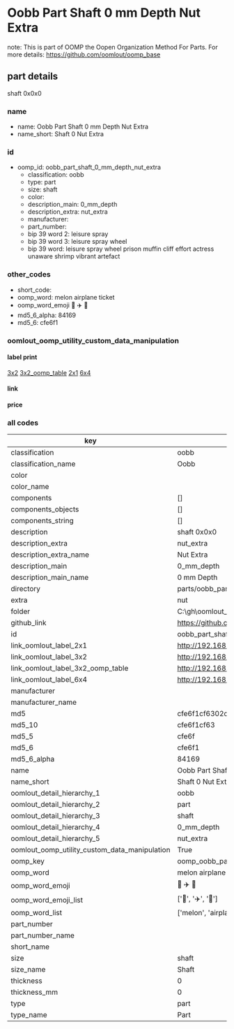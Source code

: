 # Oobb Part Shaft 0 mm Depth Nut Extra  

note: This is part of OOMP the Oopen Organization Method For Parts. For more details: https://github.com/oomlout/oomp_base

##  part details
  



shaft 0x0x0



### name
* name: Oobb Part Shaft 0 mm Depth Nut Extra
* name_short: Shaft 0 Nut Extra
### id
* oomp_id: oobb_part_shaft_0_mm_depth_nut_extra
  * classification: oobb
  * type: part
  * size: shaft
  * color: 
  * description_main: 0_mm_depth
  * description_extra: nut_extra
  * manufacturer: 
  * part_number: 
  * bip 39 word 2: leisure spray
  * bip 39 word 3: leisure spray wheel
  * bip 39 word: leisure spray wheel prison muffin cliff effort actress unaware shrimp vibrant artefact

### other_codes
* short_code: 
* oomp_word: melon airplane ticket
* oomp_word_emoji :melon: :airplane: :ticket:
* md5_6_alpha: 84169
* md5_6: cfe6f1






### oomlout_oomp_utility_custom_data_manipulation
#### label print
[3x2](http://192.168.1.245:1112/?label=oomp%2084169)
[3x2_oomp_table](http://192.168.1.108:1112/?label=oomp%2084169)
[2x1](http://192.168.1.242:1112/?label=oomp%2084169)
[6x4](http://192.168.1.55:1112/?label=oomp%2084169)    

#### link

                              

#### price







### all codes 
| key | value |  
| --- | --- |  
| classification | oobb |  
| classification_name | Oobb |  
| color |  |  
| color_name |  |  
| components | [] |  
| components_objects | [] |  
| components_string | [] |  
| description | shaft 0x0x0 |  
| description_extra | nut_extra |  
| description_extra_name | Nut Extra |  
| description_main | 0_mm_depth |  
| description_main_name | 0 mm Depth |  
| directory | parts/oobb_part_shaft_0_mm_depth_nut_extra |  
| extra | nut |  
| folder | C:\gh\oomlout_oobb_version_4_generated_parts\things\oobb_part_shaft_0_mm_depth_nut_extra |  
| github_link | https://github.com/oomlout/oomlout_oomp_part_src/tree/main/parts/oobb_part_shaft_0_mm_depth_nut_extra |  
| id | oobb_part_shaft_0_mm_depth_nut_extra |  
| link_oomlout_label_2x1 | http://192.168.1.242:1112/?label=oomp%2084169 |  
| link_oomlout_label_3x2 | http://192.168.1.245:1112/?label=oomp%2084169 |  
| link_oomlout_label_3x2_oomp_table | http://192.168.1.108:1112/?label=oomp%2084169 |  
| link_oomlout_label_6x4 | http://192.168.1.55:1112/?label=oomp%2084169 |  
| manufacturer |  |  
| manufacturer_name |  |  
| md5 | cfe6f1cf6302c8d4abc89ab1f434bbfd |  
| md5_10 | cfe6f1cf63 |  
| md5_5 | cfe6f |  
| md5_6 | cfe6f1 |  
| md5_6_alpha | 84169 |  
| name | Oobb Part Shaft 0 mm Depth Nut Extra |  
| name_short | Shaft 0 Nut Extra |  
| oomlout_detail_hierarchy_1 | oobb |  
| oomlout_detail_hierarchy_2 | part |  
| oomlout_detail_hierarchy_3 | shaft |  
| oomlout_detail_hierarchy_4 | 0_mm_depth |  
| oomlout_detail_hierarchy_5 | nut_extra |  
| oomlout_oomp_utility_custom_data_manipulation | True |  
| oomp_key | oomp_oobb_part_shaft_0_mm_depth_nut_extra |  
| oomp_word | melon airplane ticket |  
| oomp_word_emoji | :melon: :airplane: :ticket: |  
| oomp_word_emoji_list | [':melon:', ':airplane:', ':ticket:'] |  
| oomp_word_list | ['melon', 'airplane', 'ticket'] |  
| part_number |  |  
| part_number_name |  |  
| short_name |  |  
| size | shaft |  
| size_name | Shaft |  
| thickness | 0 |  
| thickness_mm | 0 |  
| type | part |  
| type_name | Part |  
